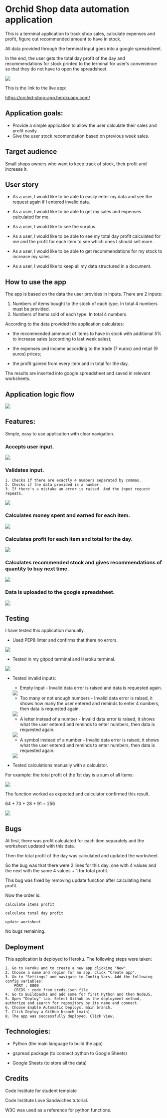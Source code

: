 # Orchid Shop data automation application

This is a terminal application to track shop sales, calculate expenses and profit, figure out recommended amount to have in stock. 

All data provided through the terminal input goes into a google spreadsheet.

In the end, the user gets the total day profit of the day and recommendations for stock printed to the terminal for user's convenience so that they do not have to open the spreadsheet.

<img src="img/screenshot.png">

This is the link to the live app:

https://orchid-shop-app.herokuapp.com/

## Application goals:

* Provide a simple application to allow the user calculate their sales and profit easily.
* Give the user stock recomendation based on previous week sales.

## Target audience

Small shops owners who want to keep track of stock, their profit and increase it.

## User story

* As a user, I would like to be able to easily enter my data and see the request again if I entered invalid data.

* As a user, I would like to be able to get my sales and expenses calculated for me.

* As a user, I would like to see the surplus.

* As a user, I would like to be able to see my total day profit calculated for me and the profit for each item to see which ones I should sell more.

* As a user, I would like to be able to get recommendations for my stock to increase my sales.

* As a user, I would like to keep all my data structured in a document.

## How to use the app

The app is based on the data the user provides in inputs.
There are 2 inputs:

1. Numbers of items bought to the stock of each type. In total 4 numbers must be provided.
2. Numbers of items sold of each type. In total 4 numbers.

According to the data provided the application calculates:

* the recommended ammount of items to have in stock with additional 5% to increase sales (according to last week sales);

* the expenses and income according to the trade (7 euros) and retail (9 euros) prices;

* the profit gained from every item and in total for the day.

The results are inserted into google spreadsheet and saved in relevant worksheets.

## Application logic flow

<img src="img/Flowchart.jpeg">

## Features:

Simple, easy to use application with clear navigation.

### Accepts user input.

 <img src="img/1-input.png">

### Validates input.
    1. Checks if there are exactly 4 numbers separated by commas.
    2. Checks if the data provided is a number.
    3. If there's a mistake an error is raised. And the input request repeats.

 <img src="img/empty-input.png">

### Calculates money spent and earned for each item.

 <img src="img/money.png">

### Calculates profit for each item and total for the day.

 <img src="img/profit.png">

### Calculates recommended stock and gives recommendations of quantity to buy next time.

 <img src="img/conclusion.png">
 
 ### Data is uploaded to the google spreadsheet.

 <img src="img/worksheet.png">

## Testing

I have tested this application manually.

* Used PEP8 linter and confirms that there no errors.

<img src="img/python-check.png">

* Tested in my gitpod terminal and Heroku terminal.

<img src="img/screenshot-error.png">

* Tested invalid inputs:

    * Empty input - Invalid data error is raised and data is requested again.
    <img src="img/empty-input.png">

    * Too many or not enough numbers - Invalid data error is raised, it shows how many the user entered and reminds to enter 4 numbers, then data is requested again.
    <img src="img/number-error.png">

    * A letter instead of a number - Invalid data error is raised, it shows what the user entered and reminds to enter numbers, then data is requested again.
    <img src="img/letter-error.png">

    *  A symbol instead of a number - Invalid data error is raised, it shows what the user entered and reminds to enter numbers, then data is requested again.
    <img src="img/symbol-error.png">

* Tested calculations manually with a calculator.

For example: the total profit of the 1st day is a sum of all items:

<img src="img/worksheet.png">

The function worked as expected and calculator confirmed this result.

64 + 73 + 28 + 91 = 256

<img src="img/calculator.png">


## Bugs

At first, there was profit calculated for each item separately and the worksheet updated with this data.

Then the total profit of the day was calculated and updated the worksheet.

So the bug was that there were 2 lines for this day: one with 4 values and the next with the same 4 values + 1 for total profit.

This bug was fixed by removing update function after calculating items profit.

Now the order is:

    calculate items profit
    
    calculate total day profit
    
    update worksheet
    

No bugs remaining.

## Deployment

This application is deployed to Heroku. The following steps were taken:

    1. Go to Heroku and to create a new app clicking "New".
    2. Choose a name and region for an app, click "Create app".
    3. Go to "Settings" and navigate to Config Vars. Add the following config variables:
        PORT : 8000
        CREDS : code from creds.json file
    4. Go to Buildpacks and add some for first Python and then NodeJS.
    5. Open "Deploy" tab. Select Github as the deployment method, authorize and search for repository by its name and connect.
    6. Choose Enable Automatic Deploys, main branch.
    7. Click Deploy a GitHub branch (main).
    8. The app was successfully deployed. Click View.


## Technologies:

* Python (the main language to build the app)

* gspread package (to connect python to Google Sheets)

* Google Sheets (to store all the data)

## Credits

Code Institute for student template 

Code Institute Love Sandwiches tutorial.

W3C was used as a reference for python functions.


